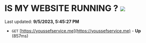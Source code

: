# IS MY WEBSITE RUNNING ? [![](https://img.shields.io/static/v1?label=Sponsor&message=%E2%9D%A4&logo=GitHub&color=%23fe8e86)](https://github.com/sponsors/<username>)

Last updated: **9/5/2023, 5:45:27 PM**

- `GET` [https://youssefservice.me](https://youssefservice.me) - **Up** (857ms)
